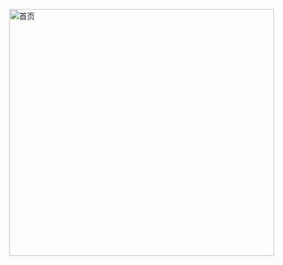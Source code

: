 <img width="479" height="447" alt="首页" src="https://github.com/user-attachments/assets/5784654e-d43c-4ee4-89f7-555a215f3a72" />
